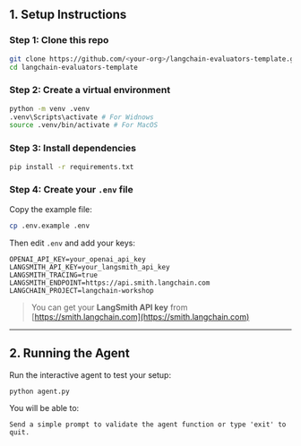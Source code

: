 ## 1. Setup Instructions

### Step 1: Clone this repo
```bash
git clone https://github.com/<your-org>/langchain-evaluators-template.git
cd langchain-evaluators-template
```

### Step 2: Create a virtual environment
```bash
python -m venv .venv
.venv\Scripts\activate # For Widnows
source .venv/bin/activate # For MacOS
```

### Step 3: Install dependencies
```bash
pip install -r requirements.txt
```

### Step 4: Create your `.env` file
Copy the example file:
```bash
cp .env.example .env
```

Then edit `.env` and add your keys:
```env
OPENAI_API_KEY=your_openai_api_key
LANGSMITH_API_KEY=your_langsmith_api_key
LANGSMITH_TRACING=true
LANGSMITH_ENDPOINT=https://api.smith.langchain.com
LANGCHAIN_PROJECT=langchain-workshop
```

>  You can get your **LangSmith API key** from [https://smith.langchain.com](https://smith.langchain.com)

---

## 2. Running the Agent

Run the interactive agent to test your setup:
```bash
python agent.py
```

You will be able to:
```
Send a simple prompt to validate the agent function or type 'exit' to quit.
```